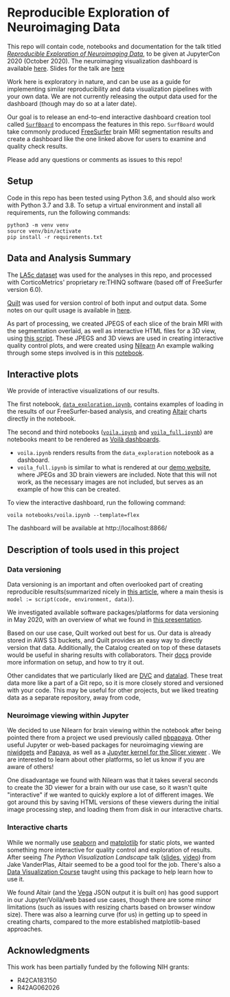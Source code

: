 # Reproducible Exploration of Neuroimaging Data
This repo will contain code, notebooks and documentation for the talk titled [*Reproducible Exploration of Neuroimaging Data*](https://cfp.jupytercon.com/2020/schedule/presentation/158/reproducible-exploration-of-neuroimaging-data/), to be given at JupyterCon 2020 (October 2020). The neuroimaging visualization dashboard is available [here](https://viz.corticometrics.com/). Slides for the talk are [here](Reproducible_Exploration_of_Neuroimaging_Data.pdf)

Work here is exploratory in nature, and can be use as a guide for implementing similar reproducibility and data visualization pipelines with your own data.
We are not currently releasing the output data used for the dashboard (though may do so at a later date).

Our goal is to release an end-to-end interactive dashboard creation tool called [`SurfBoard`](https://github.com/corticometrics/surfboard) to encompass the features in this repo. 
`SurfBoard` would take commonly produced [FreeSurfer](https://surfer.nmr.mgh.harvard.edu/fswiki) brain MRI segmentation results and create a dashboard like the one linked above for users to examine and quality check results.

Please add any questions or comments as issues to this repo!

## Setup
Code in this repo has been tested using Python 3.6, and should also work with Python 3.7 and 3.8. To setup a virtual environment and install all requirements, run the following commands:
```
python3 -m venv venv
source venv/bin/activate
pip install -r requirements.txt 
```

## Data and Analysis Summary
The [LA5c dataset](https://openneuro.org/datasets/ds000030/versions/1.0.0) was used for the analyses in this repo, and processed with CorticoMetrics' proprietary re:THINQ software (based off of FreeSurfer version 6.0).

[Quilt](https://quiltdata.com/) was used for version control of both input and output data.
Some notes on our quilt usage is available in [here](notebooks/quilt.ipynb).

As part of processing, we created JPEGS of each slice of the brain MRI with the segmentation overlaid, as well as interactive HTML files for a 3D view, using [this script](scripts/create_images.py).
These JPEGS and 3D views are used in creating interactive quality control plots, and were created using [Nilearn](https://nilearn.github.io/)
An example walking through some steps involved is in this [notebook](notebooks/nilearn.ipynb).

## Interactive plots
We provide of interactive visualizations of our results.

The first notebook, [`data_exploration.ipynb`](notebooks/data_exploration.ipynb), contains examples of loading in the results of our FreeSurfer-based analysis, and creating [Altair](https://altair-viz.github.io/) charts directly in the notebook.

The second and third notebooks ([`voila.ipynb`](notebooks/voila.ipynb) and [`voila_full.ipynb`](notebooks/voila_full.ipynb)) are notebooks meant to be rendered as [Voilà dashboards](https://github.com/voila-dashboards/voila).
- `voila.ipynb` renders results from the `data_exploration` notebook as a dashboard. 
- `voila_full.ipynb` is similar to what is rendered at our [demo website](https://viz.corticometrics.com/), where JPEGs and 3D brain viewers are included. Note that this will not work, as the necessary images are not included, but serves as an example of how this can be created.

To view the interactive dashboard, run the following command:
```
voila notebooks/voila.ipynb --template=flex
```
The dashboard will be available at http://localhost:8866/

## Description of tools used in this project
### Data versioning
Data versioning is an important and often overlooked part of creating reproducible results(summarized nicely in [this article](https://medium.com/pytorch/how-to-iterate-faster-in-machine-learning-by-versioning-data-and-models-featuring-detectron2-4fd2f9338df5), where a main thesis is `model := script(code, environment, data)`).

We investigated available software packages/platforms for data versioning in May 2020, with an overview of what we found in [this presentation](data_versioning_platforms.pdf).

Based on our use case, Quilt worked out best for us. Our data is already stored in AWS S3 buckets, and Quilt provides an easy way to directly version that data. Additionally, the Catalog created on top of these datasets would be useful in sharing results with collaborators.
Their [docs](https://docs.quiltdata.com/) provide more information on setup, and how to try it out.

Other candidates that we particularly liked are [DVC](https://dvc.org/) and [datalad](https://www.datalad.org/). These treat data more like a part of a Git repo, so it is more closely stored and versioned with your code.
This may be useful for other projects, but we liked treating data as a separate repository, away from code,

### Neuroimage viewing within Jupyter
We decided to use Nilearn for brain viewing within the notebook after being pointed there from a project we used previously called [nbpapaya](https://github.com/akeshavan/nbpapaya).
Other useful Jupyter or web-based packages for neuroimaging viewing are [niwidgets](https://github.com/nipy/niwidgets) and [Papaya](https://github.com/rii-mango/Papaya/), as well as a [Jupyter kernel for the Slicer viewer](https://github.com/Slicer/SlicerJupyter) . 
We are interested to learn about other platforms, so let us know if you are aware of others!

One disadvantage we found with Nilearn was that it takes several seconds to create the 3D viewer for a brain with our use case, so it wasn't quite "interactive" if we wanted to quickly explore a lot of different images.
We got around this by saving HTML versions of these viewers during the initial image processing step, and loading them from disk in our interactive charts.

### Interactive charts
While we normally use [seaborn](https://seaborn.pydata.org/) and [matplotlib](https://matplotlib.org/) for static plots, we wanted something more interactive for quality control and exploration of results.
After seeing *The Python Visualization Landscape* talk ([slides](https://speakerdeck.com/jakevdp/pythons-visualization-landscape-pycon-2017), [video](https://www.youtube.com/watch?v=FytuB8nFHPQ)) from Jake VanderPlas, Altair seemed to be a good tool for the job.
There's also a [Data Visualization Course](https://github.com/uwdata/visualization-curriculum) taught using this package to help learn how to use it.

We found Altair (and the [Vega](https://vega.github.io/vega/) JSON output it is built on) has good support in our Jupyter/Voilà/web based use cases, though there are some minor limitations (such as issues with resizing charts based on browser window size). There was also a learning curve (for us) in getting up to speed in creating charts, compared to the more established matplotlib-based approaches.

## Acknowledgments

This work has been partially funded by the following NIH grants:
- R42CA183150
- R42AG062026
